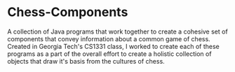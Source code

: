 # Chess-Components
A collection of Java programs that work together to create a cohesive set of components that convey information about a common game of chess.
Created in Georgia Tech's CS1331 class, I worked to create each of these programs as a part of the overall effort to create a holistic collection of objects that draw it's basis from the cultures of chess. 
